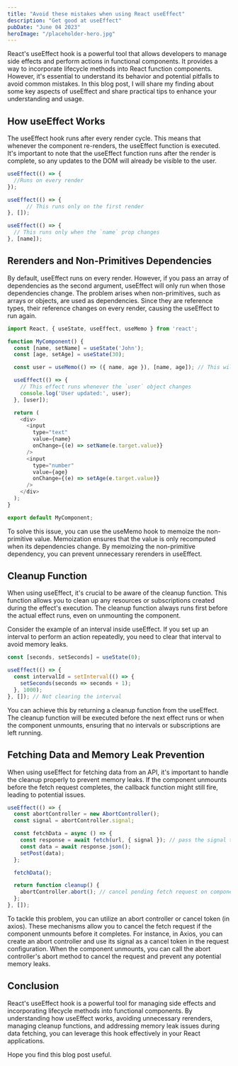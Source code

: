 ```yaml
---
title: "Avoid these mistakes when using React useEffect"
description: "Get good at useEffect"
pubDate: "June 04 2023"
heroImage: "/placeholder-hero.jpg"
---
```


React's useEffect hook is a powerful tool that allows developers to manage side effects and perform actions in functional components. It provides a way to incorporate lifecycle methods into React function components. However, it's essential to understand its behavior and potential pitfalls to avoid common mistakes. In this blog post, I will share my finding about some key aspects of useEffect and share practical tips to enhance your understanding and usage.

## How useEffect Works
The useEffect hook runs after every render cycle. This means that whenever the component re-renders, the useEffect function is executed. It's important to note that the useEffect function runs after the render is complete, so any updates to the DOM will already be visible to the user.

```js
useEffect(() => {
  //Runs on every render
});
```
    
```js
useEffect(() => {
      // This runs only on the first render
}, []);
```

```js
useEffect(() => {
  // This runs only when the `name` prop changes
}, [name]);
```



## Rerenders and Non-Primitives Dependencies
By default, useEffect runs on every render. However, if you pass an array of dependencies as the second argument, useEffect will only run when those dependencies change. The problem arises when non-primitives, such as arrays or objects, are used as dependencies. Since they are reference types, their reference changes on every render, causing the useEffect to run again.

```js
import React, { useState, useEffect, useMemo } from 'react';

function MyComponent() {
  const [name, setName] = useState('John');
  const [age, setAge] = useState(30);

  const user = useMemo(() => ({ name, age }), [name, age]); // This will prevent unnecessary rerenders

  useEffect(() => {
    // This effect runs whenever the `user` object changes
    console.log('User updated:', user);
  }, [user]);

  return (
    <div>
      <input
        type="text"
        value={name}
        onChange={(e) => setName(e.target.value)}
      />
      <input
        type="number"
        value={age}
        onChange={(e) => setAge(e.target.value)}
      />
    </div>
  );
}

export default MyComponent;

```

To solve this issue, you can use the useMemo hook to memoize the non-primitive value. Memoization ensures that the value is only recomputed when its dependencies change. By memoizing the non-primitive dependency, you can prevent unnecessary rerenders in useEffect.

## Cleanup Function
When using useEffect, it's crucial to be aware of the cleanup function. This function allows you to clean up any resources or subscriptions created during the effect's execution. The cleanup function always runs first before the actual effect runs, even on unmounting the component.

Consider the example of an interval inside useEffect. If you set up an interval to perform an action repeatedly, you need to clear that interval to avoid memory leaks.

```js
const [seconds, setSeconds] = useState(0);

useEffect(() => {
  const intervalId = setInterval(() => {
    setSeconds(seconds => seconds + 1);
  }, 1000);
}, []); // Not clearing the interval
```

 You can achieve this by returning a cleanup function from the useEffect. The cleanup function will be executed before the next effect runs or when the component unmounts, ensuring that no intervals or subscriptions are left running.

## Fetching Data and Memory Leak Prevention

When using useEffect for fetching data from an API, it's important to handle the cleanup properly to prevent memory leaks. If the component unmounts before the fetch request completes, the callback function might still fire, leading to potential issues.

```js
useEffect(() => {
  const abortController = new AbortController();
  const signal = abortController.signal;

  const fetchData = async () => {
    const response = await fetch(url, { signal }); // pass the signal to the fetch call
    const data = await response.json();
    setPost(data);
  };

  fetchData();

  return function cleanup() {
    abortController.abort(); // cancel pending fetch request on component unmount
  };
}, []);

```

To tackle this problem, you can utilize an abort controller or cancel token (in axios). These mechanisms allow you to cancel the fetch request if the component unmounts before it completes. For instance, in Axios, you can create an abort controller and use its signal as a cancel token in the request configuration. When the component unmounts, you can call the abort controller's abort method to cancel the request and prevent any potential memory leaks.

## Conclusion

React's useEffect hook is a powerful tool for managing side effects and incorporating lifecycle methods into functional components. By understanding how useEffect works, avoiding unnecessary rerenders, managing cleanup functions, and addressing memory leak issues during data fetching, you can leverage this hook effectively in your React applications. 

Hope you find this blog post useful.
